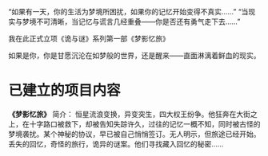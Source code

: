 “如果有一天，你的生活为梦境所困扰，如果你的记忆开始变得不真实……”
“当现实与梦境不可清晰，当记忆与谎言几经重叠——你是否还有勇气走下去……”

我在此正式立项《诡与谜》系列第一部《梦影忆旅》

如果是你，你是甘愿沉沦在如梦般的世界，还是醒来——直面淋漓着鲜血的现实。

# 已建立的项目内容
**《梦影忆旅》**
简介：
恒星流浪变换，异变突生，四大权王纷争。他狂奔在大街之上，在十字路口被救下，却被告知失踪许久，过往的记忆一概不知，同时被古怪的梦境袭扰。某个神秘的协议，早已被自己悄悄签订。无人明示，但旅途已经开始。丢失的回忆，奇怪的旅行，诡异的谜案。他们寻找藏入回忆的秘密……